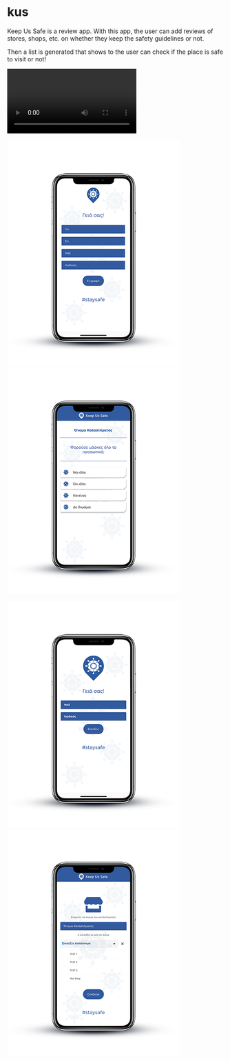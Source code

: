 # kus

Keep Us Safe is a review app. With this app, the user can add reviews of stores, shops, etc. on whether they keep the safety guidelines or not. 

Then a list is generated that shows to the user can check if the place is safe to visit or not!

![](kus-demo.mp4)


![alt text](https://github.com/arissk/KeepUsSafe/blob/main/Registration.png) ![alt text](https://github.com/arissk/KeepUsSafe/blob/main/ReviewsQuestions.png)

![alt text](https://github.com/arissk/KeepUsSafe/blob/main/SignIn.png) ![alt text](https://github.com/arissk/KeepUsSafe/blob/main/StoreRegistration.png)
